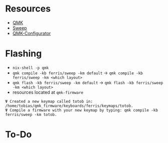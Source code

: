 # Resources

- [QMK](https://docs.qmk.fm/)
- [Sweep](https://github.com/davidphilipbarr/Sweep)
- [QMK-Configurator](https://config.qmk.fm/#/ferris/sweep/)

# Flashing

- `nix-shell -p qmk`
- `qmk compile -kb ferris/sweep -km default` -> `qmk compile -kb ferris/sweep -km <which layout>`
- `qmk flash -kb ferris/sweep -km default` -> `qmk flash -kb ferris/sweep -km <which layout>`
- resources located at `qmk-firmware`

```
Ψ Created a new keymap called totob in: /home/tobias/qmk_firmware/keyboards/ferris/keymaps/totob.
Ψ Compile a firmware with your new keymap by typing: qmk compile -kb ferris/sweep -km totob.
```
# To-Do
